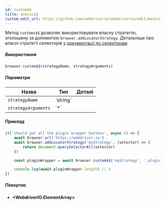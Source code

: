 ```yaml
---
id: custom$$
title: власні$$
custom_edit_url: https://github.com/webdriverio/webdriverio/edit/main/packages/webdriverio/src/commands/browser/custom$$.ts
---
```


Метод `customs$$` дозволяє використовувати власну стратегію, оголошену за допомогою `browser.addLocatorStrategy`.
Детальніше про власні стратегії селекторів у [документації по селекторам](../../selectors#custom-selector-strategies).

##### Використання

```js
browser.custom$$(strategyName, strategyArguments)
```

##### Параметри

<table>
  <thead>
    <tr>
      <th>Назва</th><th>Тип</th><th>Деталі</th>
    </tr>
  </thead>
  <tbody>
    <tr>
      <td><code><var>strategyName</var></code></td>
      <td>`string`</td>
      <td></td>
    </tr>
    <tr>
      <td><code><var>strategyArguments</var></code></td>
      <td>`*`</td>
      <td></td>
    </tr>
  </tbody>
</table>

##### Приклад

```js title="example.js"
it('should get all the plugin wrapper buttons', async () => {
    await browser.url('https://webdriver.io')
    await browser.addLocatorStrategy('myStrategy', (selector) => {
        return document.querySelectorAll(selector)
    })

    const pluginWrapper = await browser.custom$$('myStrategy', '.pluginWrapper')

    console.log(await pluginWrapper.length) // 4
})
```

##### Повертає

- **&lt;WebdriverIO.ElementArray&gt;**